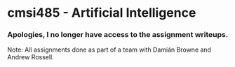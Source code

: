 # cmsi485 - Artificial Intelligence

### Apologies, I no longer have access to the assignment writeups.

Note: All assignments done as part of a team with Damián Browne and Andrew Rossell.